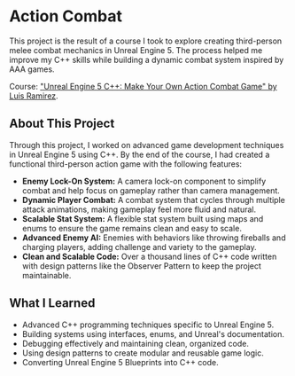 # Action Combat

This project is the result of a course I took to explore creating third-person melee combat mechanics in Unreal Engine 5. The process helped me improve my C++ skills while building a dynamic combat system inspired by AAA games.

Course: ["Unreal Engine 5 C++: Make Your Own Action Combat Game" by Luis Ramirez](https://www.gamedev.tv/courses/unreal-action-combat).

## About This Project

Through this project, I worked on advanced game development techniques in Unreal Engine 5 using C++. By the end of the course, I had created a functional third-person action game with the following features:

- **Enemy Lock-On System:** A camera lock-on component to simplify combat and help focus on gameplay rather than camera management.
- **Dynamic Player Combat:** A combat system that cycles through multiple attack animations, making gameplay feel more fluid and natural.
- **Scalable Stat System:** A flexible stat system built using maps and enums to ensure the game remains clean and easy to scale.
- **Advanced Enemy AI:** Enemies with behaviors like throwing fireballs and charging players, adding challenge and variety to the gameplay.
- **Clean and Scalable Code:** Over a thousand lines of C++ code written with design patterns like the Observer Pattern to keep the project maintainable.

## What I Learned

- Advanced C++ programming techniques specific to Unreal Engine 5.
- Building systems using interfaces, enums, and Unreal's documentation.
- Debugging effectively and maintaining clean, organized code.
- Using design patterns to create modular and reusable game logic.
- Converting Unreal Engine 5 Blueprints into C++ code.

